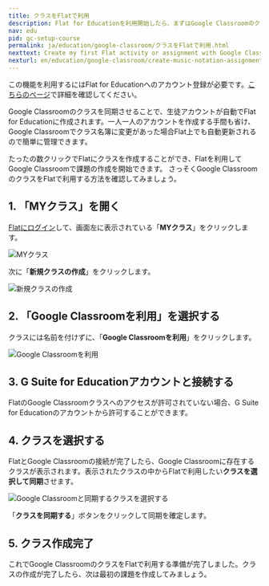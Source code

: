 ```yaml
---
title: クラスをFlatで利用
description: Flat for Educationを利用開始したら、まずはGoogle ClassroomのクラスをFlatでも利用できるようにしましょう。簡単にクラスを自動同期できます。
nav: edu
pid: gc-setup-course
permalink: ja/education/google-classroom/クラスをFlatで利用.html
nexttext: Create my first Flat activity or assignment with Google Classroom
nexturl: en/education/google-classroom/create-music-notation-assignment.html
---
```


この機能を利用するにはFlat for Educationへのアカウント登録が必要です。[こちらのページ](/help/ja/education/google-classroom/)で詳細を確認してください。

Google Classroomのクラスを同期させることで、生徒アカウントが自動でFlat for Educationに作成されます。一人一人のアカウントを作成する手間も省け、Google Classroomでクラス名簿に変更があった場合Flat上でも自動更新されるので簡単に管理できます。

たったの数クリックでFlatにクラスを作成することができ、Flatを利用してGoogle Classroomで課題の作成を開始できます。
さっそくGoogle ClassroomのクラスをFlatで利用する方法を確認してみましょう。

## 1. 「MYクラス」を開く

[Flatにログイン](https://flat.io/edu)して、画面左に表示されている「**MYクラス**」をクリックします。

![MYクラス](/help/assets/img/edu-ja/classes-tab.png)

次に「**新規クラスの作成**」をクリックします。

![新規クラスの作成](/help/assets/img/edu-ja/create-class.png)
<br>

## 2. 「Google Classroomを利用」を選択する

クラスには名前を付けずに、「**Google Classroomを利用**」をクリックします。

![Google Classroomを利用](/help/assets/img/edu-ja/create-class-landing.png)
<br>

## 3. G Suite for Educationアカウントと接続する

FlatのGoogle Classroomクラスへのアクセスが許可されていない場合、G Suite for Educationのアカウントから許可することができます。
<br>

## 4. クラスを選択する

FlatとGoogle Classroomの接続が完了したら、Google Classroomに存在するクラスが表示されます。表示されたクラスの中からFlatで利用したい**クラスを選択して同期**させます。

![Google Classroomと同期するクラスを選択する](/help/assets/img/edu-ja/create-class-gc-list.png)

「**クラスを同期する**」ボタンをクリックして同期を確定します。
<br>

## 5. クラス作成完了

これでGoogle ClassroomのクラスをFlatで利用する準備が完了しました。クラスの作成が完了したら、次は最初の課題を作成してみましょう。
